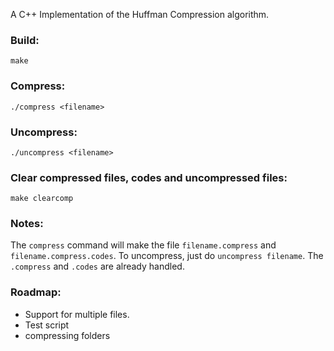 A C++ Implementation of the Huffman Compression algorithm. 

### Build: 

`make`

### Compress:

`./compress <filename>`

### Uncompress:

`./uncompress <filename>`

### Clear compressed files, codes and uncompressed files:

`make clearcomp`

### Notes: 

The `compress` command will make the file `filename.compress` and `filename.compress.codes`. To uncompress, just do `uncompress filename`. The `.compress` and `.codes` are already handled. 

### Roadmap: 

- Support for multiple files.
- Test script
- compressing folders
